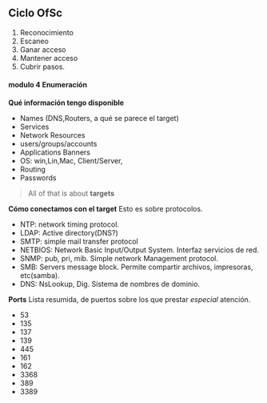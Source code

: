 ## Ciclo OfSc

1. Reconocimiento
2. Escaneo
3. Ganar acceso
4. Mantener acceso
5. Cubrir pasos.

#### modulo 4 Enumeración
 __Qué información tengo disponible__
- Names (DNS,Routers, a qué se parece el target)
- Services
- Network Resources
- users/groups/accounts
- Applications Banners
- OS: win,Lin,Mac, Client/Server,
- Routing
- Passwords

> All of that is about __targets__

__Cómo conectamos con el target__
Esto es sobre protocolos.
- NTP: network timing protocol.
- LDAP: Active directory(DNS?)
- SMTP: simple mail transfer protocol
- NETBIOS: Network Basic Input/Output System. Interfaz servicios de red.
- SNMP: pub, pri, mib. Simple network Management protocol.
- SMB: Servers message block. Permite compartir archivos, impresoras, etc(samba).
- DNS: NsLookup, Dig. Sistema de nombres de dominio.

__Ports__
Lista resumida, de puertos sobre los que prestar _especial_ atención.
- 53
- 135
- 137
- 139
- 445
- 161
- 162
- 3368
- 389
- 3389

